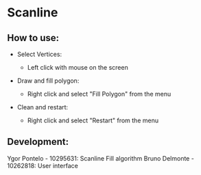# Scanline

## How to use:

* Select Vertices:
  * Left click with mouse on the screen

* Draw and fill polygon:
  * Right click and select "Fill Polygon" from the menu

* Clean and restart:
  * Right click and select "Restart" from the menu

## Development:
Ygor Pontelo    - 10295631: Scanline Fill algorithm 
Bruno Delmonte  - 10262818: User interface
